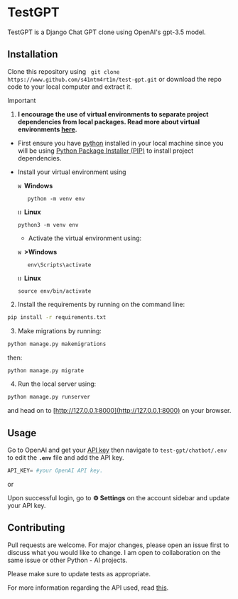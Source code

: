 # TestGPT

TestGPT is a Django Chat GPT clone using OpenAI's gpt-3.5 model.

## Installation
Clone this repository using ``` git clone https://www.github.com/s41ntm4rt1n/test-gpt.git``` or download the repo code to your local computer and extract it.
> [!IMPORTANT]
> 1. **I encourage the use of virtual environments to separate project dependencies from local packages. Read  more about virtual environments [here](https://www.freecodecamp.org/news/how-to-setup-virtual-environments-in-python/).**
>   - First ensure you have [python](https://www.python.org/) installed in your local machine since you will be using [Python Package Installer (PIP)](https://pypi.org/project/pip/) to install project dependencies.
  - Install your virtual environment using
    
    <code><img width="10" src="https://user-images.githubusercontent.com/25181517/186884150-05e9ff6d-340e-4802-9533-2c3f02363ee3.png" alt="Windows" title="Windows"/></code> **Windows**
    
     ```
        python -m venv env  
     ```
     <code><img width="10" src="https://user-images.githubusercontent.com/25181517/186884153-99edc188-e4aa-4c84-91b0-e2df260ebc33.png" alt="Ubuntu" title="Ubuntu"/></code> **Linux**
     ```
     python3 -m venv env
     ```
     - Activate the virtual environment using:
       
     <code><img width="10" src="https://user-images.githubusercontent.com/25181517/186884150-05e9ff6d-340e-4802-9533-2c3f02363ee3.png" alt="Windows" title="Windows"/></code> **>Windows**
     ```
        env\Scripts\activate
     ```
     <code><img width="10" src="https://user-images.githubusercontent.com/25181517/186884153-99edc188-e4aa-4c84-91b0-e2df260ebc33.png" alt="Ubuntu" title="Ubuntu"/></code> **Linux**
     ```
     source env/bin/activate
    ```
2.  Install the requirements by running on the command line:
```bash
pip install -r requirements.txt
```

3.  Make migrations by running:
```bash
python manage.py makemigrations

```
then:
```bash
python manage.py migrate
```

4. Run the local server using:
```bash
python manage.py runserver
```
and head on to [http://127.0.0.1:8000](http://127.0.0.1:8000) on your browser.
 

## Usage
Go to OpenAI and get your [API key](https://platform.openai.com/account/api-keys) then navigate to ```test-gpt/chatbot/.env``` to edit the **```.env```** file and add the API key.

```python
API_KEY= #your OpenAI API key.
```
or

Upon successful login, go to **⚙ Settings** on the account sidebar and update your API key.
## Contributing

Pull requests are welcome. For major changes, please open an issue first
to discuss what you would like to change. I am open to collaboration on the same issue or other Python - AI projects.

Please make sure to update tests as appropriate.

For more information regarding the API used, read [this](https://platform.openai.com/docs/api-reference).
